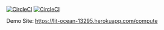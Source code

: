 [![CircleCI](https://circleci.com/gh/DamnedSquirrel/Bil481_HW/tree/main.svg?style=svg)](https://circleci.com/gh/DamnedSquirrel/Bil481_HW/tree/main)
[![CircleCI](https://circleci.com/gh/DamnedSquirrel/Bil481_HW/tree/main.svg?style=svg&circle-token=82dcc71713fdaf54ff3eb45210f7e8834680dff4)](https://circleci.com/gh/DamnedSquirrel/Bil481_HW/tree/main)

Demo Site: https://lit-ocean-13295.herokuapp.com/compute